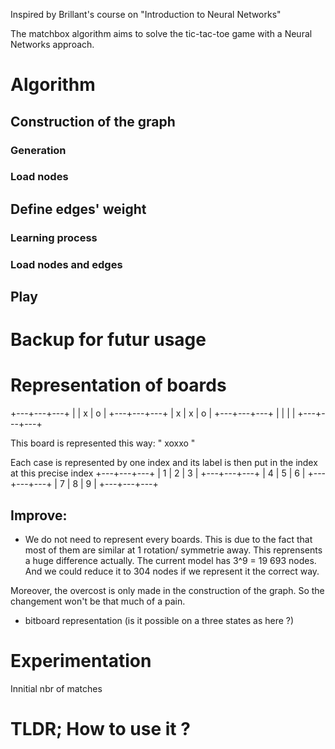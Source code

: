 Inspired by Brillant's course on "Introduction to Neural Networks"


The matchbox algorithm aims to solve the tic-tac-toe game with a Neural Networks approach.


# Algorithm
## Construction of the graph
### Generation
### Load nodes

## Define edges' weight
### Learning process
### Load nodes and edges

## Play



# Backup for futur usage 

# Representation of boards
+---+---+---+
|   | x | o |
+---+---+---+
| x | x | o |
+---+---+---+
|   |   |   |
+---+---+---+

This board is represented this way:
" xoxxo   "

Each case is represented by one index and its label is then put in the index at this precise index
+---+---+---+
| 1 | 2 | 3 |
+---+---+---+
| 4 | 5 | 6 |
+---+---+---+
| 7 | 8 | 9 |
+---+---+---+


## Improve:
- We do not need to represent every boards. This is due to the fact that most of them are similar at 1 rotation/ symmetrie away. This reprensents a huge difference actually. The current model has 3^9 = 19 693 nodes. And we could reduce it to 304 nodes if we represent it the correct way.

Moreover, the overcost is only made in the construction of the graph. So the changement won't be that much of a pain.

- bitboard representation (is it possible on a three states as here ?)


# Experimentation

Innitial nbr of matches


# TLDR; How to use it ?
